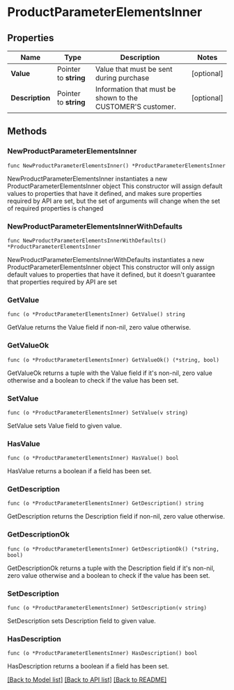 # ProductParameterElementsInner

## Properties

Name | Type | Description | Notes
------------ | ------------- | ------------- | -------------
**Value** | Pointer to **string** | Value that must be sent during purchase | [optional] 
**Description** | Pointer to **string** | Information that must be shown to the CUSTOMER&#39;S customer. | [optional] 

## Methods

### NewProductParameterElementsInner

`func NewProductParameterElementsInner() *ProductParameterElementsInner`

NewProductParameterElementsInner instantiates a new ProductParameterElementsInner object
This constructor will assign default values to properties that have it defined,
and makes sure properties required by API are set, but the set of arguments
will change when the set of required properties is changed

### NewProductParameterElementsInnerWithDefaults

`func NewProductParameterElementsInnerWithDefaults() *ProductParameterElementsInner`

NewProductParameterElementsInnerWithDefaults instantiates a new ProductParameterElementsInner object
This constructor will only assign default values to properties that have it defined,
but it doesn't guarantee that properties required by API are set

### GetValue

`func (o *ProductParameterElementsInner) GetValue() string`

GetValue returns the Value field if non-nil, zero value otherwise.

### GetValueOk

`func (o *ProductParameterElementsInner) GetValueOk() (*string, bool)`

GetValueOk returns a tuple with the Value field if it's non-nil, zero value otherwise
and a boolean to check if the value has been set.

### SetValue

`func (o *ProductParameterElementsInner) SetValue(v string)`

SetValue sets Value field to given value.

### HasValue

`func (o *ProductParameterElementsInner) HasValue() bool`

HasValue returns a boolean if a field has been set.

### GetDescription

`func (o *ProductParameterElementsInner) GetDescription() string`

GetDescription returns the Description field if non-nil, zero value otherwise.

### GetDescriptionOk

`func (o *ProductParameterElementsInner) GetDescriptionOk() (*string, bool)`

GetDescriptionOk returns a tuple with the Description field if it's non-nil, zero value otherwise
and a boolean to check if the value has been set.

### SetDescription

`func (o *ProductParameterElementsInner) SetDescription(v string)`

SetDescription sets Description field to given value.

### HasDescription

`func (o *ProductParameterElementsInner) HasDescription() bool`

HasDescription returns a boolean if a field has been set.


[[Back to Model list]](../README.md#documentation-for-models) [[Back to API list]](../README.md#documentation-for-api-endpoints) [[Back to README]](../README.md)


